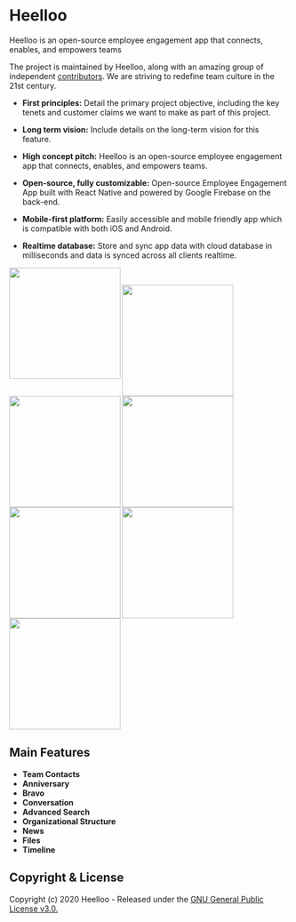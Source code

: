 # Heelloo

Heelloo is an open-source employee engagement app that connects, enables, and empowers teams

The project is maintained by Heelloo, along with an amazing group of independent [contributors](https://github.com/heellooapp/heelloo/graphs/contributors). We are striving to redefine team culture in the 21st century.

* **First principles:** Detail the primary project objective, including the key tenets and customer claims we want to make as part of this project.

* **Long term vision:** Include details on the long-term vision for this feature.

* **High concept pitch:** Heelloo is an open-source employee engagement app that connects, enables, and empowers teams.

* **Open-source, fully customizable:** Open-source Employee Engagement App built with React Native and powered by Google Firebase on the back-end.

* **Mobile-first platform:** Easily accessible and mobile friendly app which is compatible with both iOS and Android.

* **Realtime database:** Store and sync app data with cloud database in milliseconds and data is synced across all clients realtime.

<img src="https://heelloo-app.s3.amazonaws.com/Group+206.png" width="200" align="left" /> &emsp;

<img src="https://heelloo-app.s3.amazonaws.com/Group+209.png" width="200" align="left" > &emsp;

<img src="https://heelloo-app.s3.amazonaws.com/Group+212.png" width="200" align="left" > &emsp;

<img src="https://heelloo-app.s3.amazonaws.com/Group+214.png" width="200" align="left"> &emsp;

<img src="https://heelloo-app.s3.amazonaws.com/Group+217.png" width="200" align="left"> &emsp;

<img src="https://heelloo-app.s3.amazonaws.com/Group+223.png" width="200" align="left"> &emsp;

<img src="https://heelloo-app.s3.amazonaws.com/Group+226.png" width="200">

## **Main Features**

* **Team Contacts**
* **Anniversary**
* **Bravo**
* **Conversation**
* **Advanced Search**
* **Organizational Structure**
* **News**
* **Files**
* **Timeline**

## Copyright & License
Copyright (c) 2020 Heelloo - Released under the [GNU General Public License v3.0.](https://github.com/heellooapp/heelloo/blob/master/LICENSE.md)
